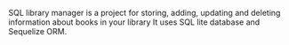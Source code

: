 SQL library manager is a project for storing, adding, updating and deleting information about books in your library
It uses SQL lite database and Sequelize ORM.